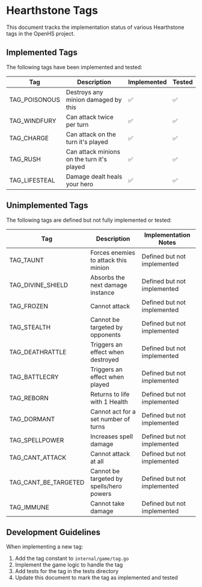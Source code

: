 # Hearthstone Tags

This document tracks the implementation status of various Hearthstone tags in the OpenHS project.

## Implemented Tags

The following tags have been implemented and tested:

| Tag | Description | Implemented | Tested |
|-----|-------------|-------------|--------|
| TAG_POISONOUS | Destroys any minion damaged by this | ✅ | ✅ |
| TAG_WINDFURY | Can attack twice per turn | ✅ | ✅ |
| TAG_CHARGE | Can attack on the turn it's played | ✅ | ✅ |
| TAG_RUSH | Can attack minions on the turn it's played | ✅ | ✅ |
| TAG_LIFESTEAL | Damage dealt heals your hero | ✅ | ✅ |


## Unimplemented Tags

The following tags are defined but not fully implemented or tested:

| Tag | Description | Implementation Notes |
|-----|-------------|---------------------|
| TAG_TAUNT | Forces enemies to attack this minion | Defined but not implemented |
| TAG_DIVINE_SHIELD | Absorbs the next damage instance | Defined but not implemented |
| TAG_FROZEN | Cannot attack | Defined but not implemented |
| TAG_STEALTH | Cannot be targeted by opponents | Defined but not implemented |
| TAG_DEATHRATTLE | Triggers an effect when destroyed | Defined but not implemented |
| TAG_BATTLECRY | Triggers an effect when played | Defined but not implemented |
| TAG_REBORN | Returns to life with 1 Health | Defined but not implemented |
| TAG_DORMANT | Cannot act for a set number of turns | Defined but not implemented |
| TAG_SPELLPOWER | Increases spell damage | Defined but not implemented |
| TAG_CANT_ATTACK | Cannot attack at all | Defined but not implemented |
| TAG_CANT_BE_TARGETED | Cannot be targeted by spells/hero powers | Defined but not implemented |
| TAG_IMMUNE | Cannot take damage | Defined but not implemented |

## Development Guidelines

When implementing a new tag:
1. Add the tag constant to `internal/game/tag.go`
2. Implement the game logic to handle the tag
3. Add tests for the tag in the tests directory
4. Update this document to mark the tag as implemented and tested 